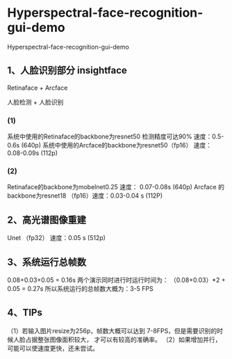 # Hyperspectral-face-recognition-gui-demo
Hyperspectral-face-recognition-gui-demo

## 1、人脸识别部分 insightface
Retinaface + Arcface

人脸检测   +  人脸识别
### (1)
系统中使用的Retinaface的backbone为resnet50 检测精度可达90%  速度：0.5-0.6s  (640p)
系统中使用的Arcface的backbone为resnet50（fp16）  速度：0.08-0.09s   (112p)

### (2)
Retinaface的backbone为mobelnet0.25 速度： 0.07-0.08s      (640p)
Arcface 的backbone为resnet18 （fp16）速度：0.03-0.04 s    (112P)


## 2、高光谱图像重建
Unet （fp32）
速度：0.05 s    (512p)


## 3、系统运行总帧数
0.08+0.03+0.05 = 0.16s
两个演示同时进行时运行时间为： （0.08+0.03）*2 + 0.05 = 0.27s
所以系统运行的总帧数大概为：3-5 FPS


## 4、TIPs
（1）若输入图片resize为256p，帧数大概可以达到 7-8FPS，但是需要识别的时候人脸占据整张图像面积较大，
才可以有较高的准确率。
（2）如果增加并行，可能可以使速度更快，还未尝试。

